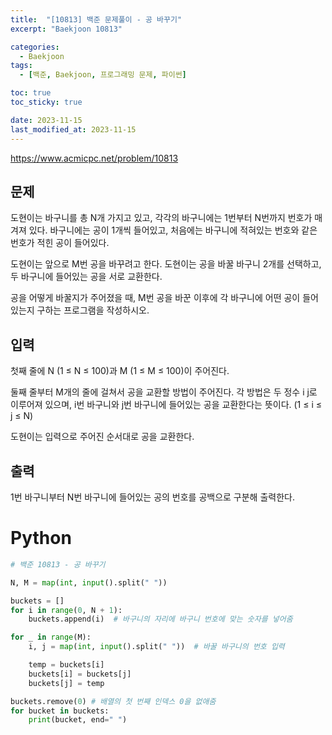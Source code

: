 ```yaml
---
title:  "[10813] 백준 문제풀이 - 공 바꾸기"
excerpt: "Baekjoon 10813"

categories:
  - Baekjoon
tags:
  - [백준, Baekjoon, 프로그래밍 문제, 파이썬]

toc: true
toc_sticky: true

date: 2023-11-15
last_modified_at: 2023-11-15
---
```


https://www.acmicpc.net/problem/10813

## 문제
도현이는 바구니를 총 N개 가지고 있고, 각각의 바구니에는 1번부터 N번까지 번호가 매겨져 있다. 바구니에는 공이 1개씩 들어있고, 처음에는 바구니에 적혀있는 번호와 같은 번호가 적힌 공이 들어있다.

도현이는 앞으로 M번 공을 바꾸려고 한다. 도현이는 공을 바꿀 바구니 2개를 선택하고, 두 바구니에 들어있는 공을 서로 교환한다.

공을 어떻게 바꿀지가 주어졌을 때, M번 공을 바꾼 이후에 각 바구니에 어떤 공이 들어있는지 구하는 프로그램을 작성하시오.

## 입력
첫째 줄에 N (1 ≤ N ≤ 100)과 M (1 ≤ M ≤ 100)이 주어진다.

둘째 줄부터 M개의 줄에 걸쳐서 공을 교환할 방법이 주어진다. 각 방법은 두 정수 i j로 이루어져 있으며, i번 바구니와 j번 바구니에 들어있는 공을 교환한다는 뜻이다. (1 ≤ i ≤ j ≤ N)

도현이는 입력으로 주어진 순서대로 공을 교환한다.

## 출력
1번 바구니부터 N번 바구니에 들어있는 공의 번호를 공백으로 구분해 출력한다.

# Python

```py
# 백준 10813 - 공 바꾸기

N, M = map(int, input().split(" "))

buckets = []
for i in range(0, N + 1):
    buckets.append(i)  # 바구니의 자리에 바구니 번호에 맞는 숫자를 넣어줌

for _ in range(M):
    i, j = map(int, input().split(" "))  # 바꿀 바구니의 번호 입력

    temp = buckets[i]
    buckets[i] = buckets[j]
    buckets[j] = temp

buckets.remove(0) # 배열의 첫 번째 인덱스 0을 없애줌
for bucket in buckets:
    print(bucket, end=" ")
```